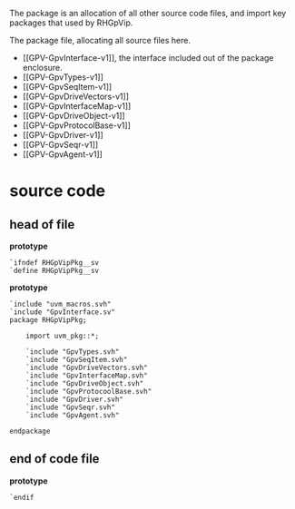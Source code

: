 The package is an allocation of all other source code files, and import key packages that used by RHGpVip.

The package file, allocating all source files here.
- [[GPV-GpvInterface-v1]], the interface included out of the package enclosure.
- [[GPV-GpvTypes-v1]]
- [[GPV-GpvSeqItem-v1]]
- [[GPV-GpvDriveVectors-v1]]
- [[GPV-GpvInterfaceMap-v1]]
- [[GPV-GpvDriveObject-v1]]
- [[GPV-GpvProtocolBase-v1]]
- [[GPV-GpvDriver-v1]]
- [[GPV-GpvSeqr-v1]]
- [[GPV-GpvAgent-v1]]

# source code
## head of file
**prototype**
```
`ifndef RHGpVipPkg__sv
`define RHGpVipPkg__sv

```

**prototype**
```
`include "uvm_macros.svh"
`include "GpvInterface.sv"
package RHGpVipPkg;

	import uvm_pkg::*;

	`include "GpvTypes.svh"
	`include "GpvSeqItem.svh"
	`include "GpvDriveVectors.svh"
	`include "GpvInterfaceMap.svh"
	`include "GpvDriveObject.svh"
	`include "GpvProtocoolBase.svh"
	`include "GpvDriver.svh"
	`include "GpvSeqr.svh"
	`include "GpvAgent.svh"

endpackage

```

## end of code file
**prototype**
```
`endif
```
